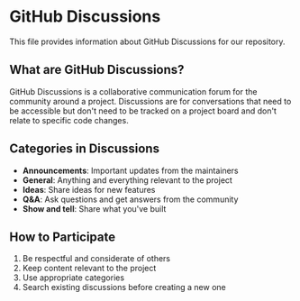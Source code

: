 # GitHub Discussions

This file provides information about GitHub Discussions for our repository.

## What are GitHub Discussions?

GitHub Discussions is a collaborative communication forum for the community around a project. Discussions are for conversations that need to be accessible but don't need to be tracked on a project board and don't relate to specific code changes.

## Categories in Discussions

- **Announcements**: Important updates from the maintainers
- **General**: Anything and everything relevant to the project
- **Ideas**: Share ideas for new features
- **Q&A**: Ask questions and get answers from the community
- **Show and tell**: Share what you've built

## How to Participate

1. Be respectful and considerate of others
2. Keep content relevant to the project
3. Use appropriate categories
4. Search existing discussions before creating a new one